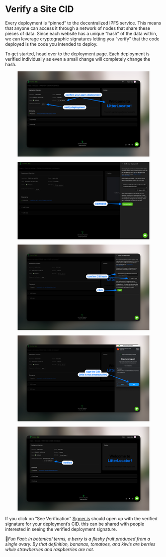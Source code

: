 # Verify a Site CID

Every deployment is “pinned” to the decentralized IPFS service. This means that anyone can access it through a network of nodes that share these pieces of data. Since each website has a unique “hash” of the data within, we can leverage cryptographic signatures letting you “verify” that the code deployed is the code you intended to deploy.

To get started, head over to the deployment page. Each deployment is verified individually as even a small change will completely change the hash.

<figure><img src="../.gitbook/assets/image (19).png" alt=""><figcaption></figcaption></figure>

<figure><img src="../.gitbook/assets/image (20).png" alt=""><figcaption></figcaption></figure>

<figure><img src="../.gitbook/assets/image (21).png" alt=""><figcaption></figcaption></figure>

<figure><img src="../.gitbook/assets/image (22).png" alt=""><figcaption></figcaption></figure>

<figure><img src="../.gitbook/assets/image (23).png" alt=""><figcaption></figcaption></figure>

If you click on “See Verification” [Signer.is](https://signer.is/verify/JTdCJTIyY2xhaW1lZF9tZXNzYWdlJTIyJTNBJTIyYmFmeWJlaWFwMzRxNXV4d3p0ZGI3ZHRrZWZzM3E1aWpjcG5xM3Zsdnp0cDRrb2hya3BjZ2kyNnV2aWUlMjIlMkMlMjJzaWduZWRfbWVzc2FnZSUyMiUzQSUyMjB4ZmYwM2EwYTMzYmVkOTkwZTJmZDMyZGViN2FmZjNmY2I4OWFmOTJiOTQzYWI3MjA3NTc0M2E5ZjQ3NGFlZDc1ODIwMTYyOGUwNzgxMjdiNjQzYzQwNTdlMWJkNGJjNmQ2ZDFjNGZlMTllMGZlODEyNTBlNDFiYmE3YTkzNDJmZTMxYyUyMiUyQyUyMmNsYWltZWRfc2lnbmF0b3J5JTIyJTNBJTIyMHhjMTNlREE2YkZGNjY5YjM4NTg2NTBiYzM0RGQ4ODAyZUY5M0QzMUU5JTIyJTdE) should open up with the verified signature for your deployment’s CID. this can be shared with people interested in seeing the verified deployment signature.

:cactus:_Fun Fact: In botanical terms, a berry is a fleshy fruit produced from a single ovary. By that definition, bananas, tomatoes, and kiwis are berries while strawberries and raspberries are not._
